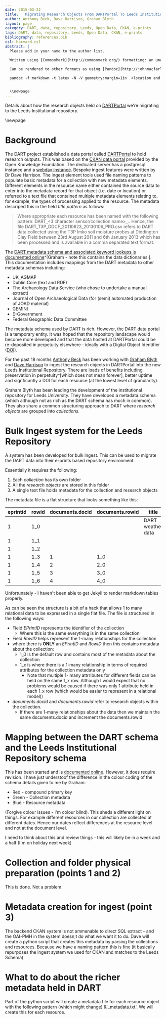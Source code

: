 ```yaml
---
date: 2015-03-22
title:  'Migrating Research Objects From DARTPortal To Leeds Institutional Repository'
author: Anthony Beck, Dave Harrison, Graham Blyth
layout: page
category: DART, data, repository, Leeds, Open Data, CKAN, e-prints
tags: DART, data, repository, Leeds, Open Data, CKAN, e-prints
bibliography: references.bib
csl: harvard.csl
abstract: |
  Please add in your name to the author list.

  Written using [CommonMark](http://commonmark.org/) formatting: an unambiguous implementation of Markdown for scholarly writing.
  
  Can be rendered to other formats as using [Pandoc](http://johnmacfarlane.net/pandoc/). To render to PDF with a table of contents use the following:

  pandoc -f markdown -t latex -N -V geometry:margin=1in  <location and name of file> --filter pandoc-citeproc --latex-engine=xelatex --toc -o <location and name of file>.pdf


  \\newpage
---
```


Details about how the research objects held on [DARTPortal](http://dartportal.leeds.ac.uk) we're migrating to the Leeds Institutional repository.

\\newpage

# Background

The DART project established a data portal called [DARTPortal](http://dartportal.leeds.ac.uk) to hold research outputs. This was based on the [CKAN data portal](http://ckan.org/) provided by the Open Knowledge Foundation. The dedicated server has a postgresql instance and a [webdav instance](https://dartportal.leeds.ac.uk/webdav/). Bespoke ingest features were written by Dr Dave Harrison. The ingest element tools used file naming patterns to populate basic metadata for a collection with new metadata elements. Different elements in the resource name either contained the source data to enter into the metadata record for that object (i.e. date or location) or referred to a text file that contained multiple metadata elements relating to, for example, the types of processing applied to the resource. The metadata descriped this in the field *title.pattern* as follows:

> Where appropriate each resource has been named with the following pattern: DART_<3 character sensor/collection name>_<spatial location>_<StartDateTime YYYYMMDD with optional HHMM>_<endDateTime YYYYMMDD with optional HHMM>_<stage PRO or RAW to refer to processed or raw data>_<other stuff>.<suffix>. Hence, the file DART\_T3P_DDCF\_20110823\_20130106\_PRO.csv refers to DART data collected using the T3P Imko soil moisture probes at Diddington Clay Field between 23rd August 2011 and 6th January 2013 which has been processed and is available in a comma separated text format.

The [DART metadata schema and associated keyword lookups is documented online](https://docs.google.com/spreadsheets/d/1Zyx49aPpl8d1ud6TmQ6T-ohXq9LdlHPICkotE8MYh5E)^[Graham - note this contains the data dictionaries ]. This documentation includes mappings from the DART metadata to other metadata schemas including:

* UK_AGMAP
* Dublin Core (text and RDF)
* The Archaeology Data Service (who chose to undertake a manual extract)
* Journal of Open Archaeological Data (for (semi) automated production of JOAD material)
* GEMINI
* E-Government
* Federal Geographic Data Committee

The metadata schema used by DART is rich. However, the DART data portal is a temporary entity. It was hoped that the repository landscape would become more developed and that the data hosted at DARTPortal could be re-deposited in perpetuity elsewhere - ideally with a Digital Object Identifier ([DOI](http://www.doi.org/)).

For the past 18 months [Anthony Beck](http://orcid.org/0000-0002-2991-811X) has been working with [Graham Blyth](https://library.leeds.ac.uk/people/Graham-Blyth) and [Dave Harrison](http://www.engineering.leeds.ac.uk/people/computing/staff/d.g.harrison) to ingest the research objects in DARTPortal into the new Leeds Institutional Repository. There are loads of benefits including preservation in perpetuity^[which does not mean forever], better uptime and signficantly a DOI for each resource (at the lowest level of granularity).

Graham Blyth has been leading the development of the institutional repository for Leeds University. They have developed a metadata schema (which although not as rich as the DART schema has much in common). They also share a common structuring approach to DART where *research objects* are grouped into *collections*. 

# Bulk Ingest system for the Leeds Repository

A system has been developed for bulk ingest. This can be used to migrate the DART data into their e-prints based repository environment.

Essentially it requires the following:

1. Each *collection* has its own folder
2. All the *research objects* are stored in this folder
3. A single text file holds metadata for the collection and research objects

The metadata file is a flat structure that looks something like this:

eprintid|rowid|documents.docid|documents.rowid|title|identifier|doi|funders
----|----|----|----|----|----|----|----
1|1_0|||DART weather data|||SaHP
1|1_1||||||AHRC
1|1_2||||||EPSRC
1|1_3|1|1_0||||
1|1_4|2|2_0||||
1|1_5|3|3_0||||
1|1_6|4|4_0||||

Unfortunately - I haven't been able to get Jekyll to render markdown tables properly.

As can be seen the structure is a bit of a hack that allows 1 to many relational data to be expressed in a single flat file. The file is structured in the following ways:

* Field *EPrintID* represents the identifier of the collection
	* Where this is the same everything is in the same collection
* Field *RowID* helps represent the 1-many relationships for the collection
* where there is **ONLY** an *EPrintID* and *RowID* then this contains metadata about the collection: 
	* 1_0 is the default row and contains most of the metadata about the collection 
	* 1_x is where there is a 1-many relationship in terms of required attributes for the collection metadata only
		* Note that multiple 1- many attrributes for different fields can be held on the same 1_x row. Although I would expect that no problems would be caused if there was only 1 attribute held in each 1_x row (which would be easier to represent in a relational model))
* *documents.docid* and *documents.rowid* refer to research objects within the collection. 
	* If there are 1-many relationships about the data then we maintain the same documents.docid and increment the documents.rowid 

# Mapping between the DART schema and the Leeds Institutional Repository schema

This has been started and is [documented online](https://docs.google.com/spreadsheets/d/1Zyx49aPpl8d1ud6TmQ6T-ohXq9LdlHPICkotE8MYh5E). However, it does require revision. I have just understoof the difference in the colour coding of the schema details given to me by Graham:

* Red - compound primary key
* Green - Collection metadata
* Blue - Resource metadata

(Forgive colour issues - I'm colour blind). This sheds a different light on things. For example different resources in our collection are collected at different dates. Hence our dates reflect differences at the resource level and not at the document level. 

I need to think about this and review things - this will likely be in a week and a half (I'm on holiday next week)

# Collection and folder physical preparation (points 1 and 2)

This is done. Not a problem.

# Metadata creation for ingest (point 3)

The backend CKAN system is not ammenable to direct SQL extract - and the OAI-PMH in the system doesn;t do what we want it to do. Dave will create a python script that creates this metadata by parsing the collections and resources. Because we have a naming pattern this is fine (it basically repurposes the ingest system we used for CKAN and matches to the Leeds Schema)

# What to do about the richer metadata held in DART

Part of the python script will create a metadata file for each resource object with the following pattern (which might change) <resource name without suffix>&'_metadata.txt'. We will create this for each resource. 

